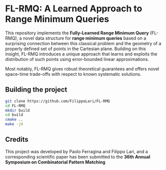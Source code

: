 # FL-RMQ: A Learned Approach to Range Minimum Queries

This repository implements the **Fully-Learned Range Minimum Query** (FL-RMQ), a novel data structure for **range minimum queries** based on a surprising connection between this classical problem and the geometry of a properly defined set of points in the Cartesian plane. Building on this insight, FL-RMQ introduces a unique approach that learns and exploits the distribution of such points using error-bounded linear approximations.

Most notably, FL-RMQ gives robust theoretical guarantees and offers novel space-time trade-offs with respect to known systematic solutions.

## Building the project

```bash
git clone https://github.com/FilippoLari/FL-RMQ
cd FL-RMQ
mkdir build
cd build
cmake ..
make -j8
```

## Credits

This project was developed by Paolo Ferragina and Filippo Lari, and a corresponding scientific paper has been submitted to the **36th Annual Symposium on Combinatorial Pattern Matching**
